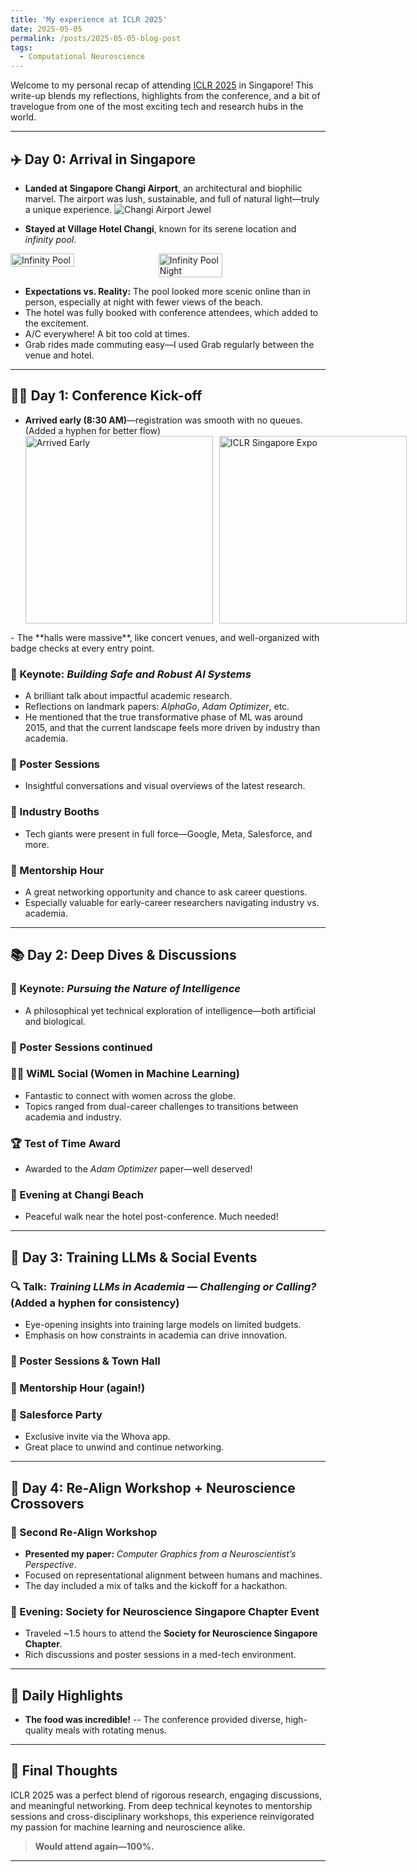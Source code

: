 ```yaml
---
title: 'My experience at ICLR 2025'
date: 2025-05-05
permalink: /posts/2025-05-05-blog-post
tags:
  - Computational Neuroscience
---
```


Welcome to my personal recap of attending [ICLR 2025](https://iclr.cc/) in Singapore! This write-up blends my reflections, highlights from the conference, and a bit of travelogue from one of the most exciting tech and research hubs in the world.

---

## ✈️ Day 0: Arrival in Singapore

- **Landed at Singapore Changi Airport**, an architectural and biophilic marvel. The airport was lush, sustainable, and full of natural light—truly a unique experience.
![Changi Airport Jewel](https://upload.wikimedia.org/wikipedia/commons/thumb/e/e9/JewelSingaporeVortex1.jpg/1200px-JewelSingaporeVortex1.jpg)

- **Stayed at Village Hotel Changi**, known for its serene location and *infinity pool*.
<div style="display: flex; gap: 10px;">
  <img src="https://dynamic-media-cdn.tripadvisor.com/media/photo-o/28/fb/67/43/infinity-pool-level-8.jpg?w=700&h=-1&s=1" alt="Infinity Pool" width="45%" />
  <img src="https://drive.google.com/uc?export=view&id=1XCLwgkt5XxlbUd39WReDn3ZDjEVywsjK" alt="Infinity Pool Night" width="45%" />
</div>

  - **Expectations vs. Reality:** The pool looked more scenic online than in person, especially at night with fewer views of the beach.
  - The hotel was fully booked with conference attendees, which added to the excitement.
  - A/C everywhere! A bit too cold at times.
  - Grab rides made commuting easy—I used Grab regularly between the venue and hotel.

---

## 🧑‍🏫 Day 1: Conference Kick-off

- **Arrived early (8:30 AM)**—registration was smooth with no queues. (Added a hyphen for better flow)
  <div style="display: flex; gap: 10px;">
  <img src="https://drive.google.com/uc?export=view&id=11tY4QT4oN2TD491EBAgXKeec-HMTQksS" alt="Arrived Early" width="300" />
  <img src="https://expofp.com/venue-image/singapore-expo/iclr.jpg" alt="ICLR Singapore Expo" width="300" />
</div>
- The **halls were massive**, like concert venues, and well-organized with badge checks at every entry point.

### 🧠 Keynote: *Building Safe and Robust AI Systems*
- A brilliant talk about impactful academic research.
- Reflections on landmark papers: *AlphaGo*, *Adam Optimizer*, etc.
- He mentioned that the true transformative phase of ML was around 2015, and that the current landscape feels more driven by industry than academia.

### 🎨 Poster Sessions
- Insightful conversations and visual overviews of the latest research.

### 🏢 Industry Booths
- Tech giants were present in full force—Google, Meta, Salesforce, and more.

### 🤝 Mentorship Hour
- A great networking opportunity and chance to ask career questions.
- Especially valuable for early-career researchers navigating industry vs. academia.

---

## 📚 Day 2: Deep Dives & Discussions

### 🧠 Keynote: *Pursuing the Nature of Intelligence*
- A philosophical yet technical exploration of intelligence—both artificial and biological.

### 🎨 Poster Sessions continued

### 👩‍🔬 WiML Social (Women in Machine Learning)
- Fantastic to connect with women across the globe.
- Topics ranged from dual-career challenges to transitions between academia and industry.

### 🏆 Test of Time Award
- Awarded to the *Adam Optimizer* paper—well deserved!

### 🌅 Evening at Changi Beach
- Peaceful walk near the hotel post-conference. Much needed!

---

## 🤖 Day 3: Training LLMs & Social Events

### 🔍 Talk: *Training LLMs in Academia — Challenging or Calling?* (Added a hyphen for consistency)
- Eye-opening insights into training large models on limited budgets.
- Emphasis on how constraints in academia can drive innovation.

### 🎨 Poster Sessions & Town Hall

### 🤝 Mentorship Hour (again!)

### 🥂 Salesforce Party
- Exclusive invite via the Whova app.
- Great place to unwind and continue networking.

---

## 🧠 Day 4: Re-Align Workshop + Neuroscience Crossovers

### 🔬 Second Re-Align Workshop
- **Presented my paper:** *Computer Graphics from a Neuroscientist’s Perspective*.
- Focused on representational alignment between humans and machines.
- The day included a mix of talks and the kickoff for a hackathon.

### 🧪 Evening: Society for Neuroscience Singapore Chapter Event
- Traveled ~1.5 hours to attend the **Society for Neuroscience Singapore Chapter**.
- Rich discussions and poster sessions in a med-tech environment.

---

## 🍱 Daily Highlights

- **The food was incredible!**
  -- The conference provided diverse, high-quality meals with rotating menus. 
---

## 💬 Final Thoughts

ICLR 2025 was a perfect blend of rigorous research, engaging discussions, and meaningful networking. From deep technical keynotes to mentorship sessions and cross-disciplinary workshops, this experience reinvigorated my passion for machine learning and neuroscience alike.

> **Would attend again—100%.**

---

